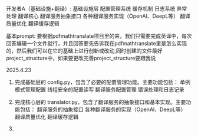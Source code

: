 开发者A（基础设施+翻译）:
    基础设施层
    配置管理系统
    缓存机制
    日志系统
    异常处理
    翻译核心
    翻译服务抽象接口
    各种翻译服务实现（OpenAI、DeepL等）
    翻译质量优化
    翻译缓存逻辑

基本prompt:
要根据pdfmathtranslate项目里的来，我们只需要完成英译中，每次回答编辑一个文件就行，并且回答要先告诉我在pdfmathtranslate里是怎么实现的，然后我们可以在它的基础上进行创新或改动,同时创建的文件最好project_structure中，如果要更改完善project_structure要跟我说

2025.4.23
1. 完成基础层的 config.py，包含了必要的配置管理功能。主要功能包括：
    单例模式管理配置
    线程安全的配置读写
    翻译服务配置管理
    错误处理和日志记录

2. 完成核心层的 translator.py，包含了翻译服务的抽象接口和基本实现。主要功能包括：
    翻译服务的抽象接口
    各种翻译服务的实现（OpenAI、DeepL等）
    翻译质量优化
    翻译缓存逻辑

3. 